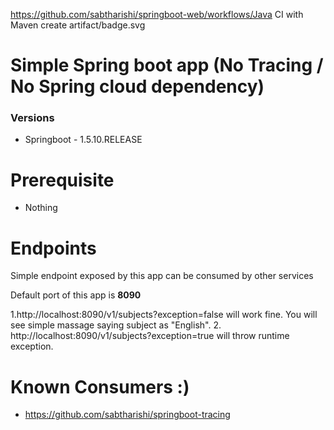 

https://github.com/sabtharishi/springboot-web/workflows/Java CI with Maven create artifact/badge.svg

# Simple Spring boot app (No Tracing / No Spring cloud dependency)

### Versions
* Springboot - 1.5.10.RELEASE

# Prerequisite
* Nothing

# Endpoints
Simple endpoint exposed by this app can be consumed by other services

Default port of this app is **8090**

1.http://localhost:8090/v1/subjects?exception=false will work fine. You will see simple massage saying subject as "English".
2.  http://localhost:8090/v1/subjects?exception=true will throw runtime exception. 


# Known Consumers :)
 * https://github.com/sabtharishi/springboot-tracing
